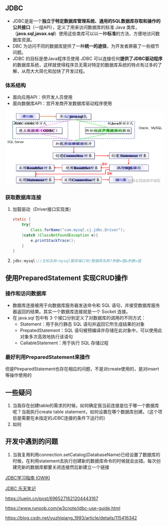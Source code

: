 ## JDBC

- JDBC是是一个**独立于特定数据库管理系统、通用的SQL数据库存取和操作的公共接口**（一组API），定义了用来访问数据库的标准 Java 类库，（**java.sql,javax.sql**）使用这些类库可以以一种**标准**的方法、方便地访问数据库资源。
- DBC 为访问不同的数据库提供了一种**统一的途径**，为开发者屏蔽了一些细节问题。
- JDBC 的目标是使Java程序员使用 JDBC 可以连接任何**提供了JDBC驱动程序**的数据库系统，这样就使得程序员无需对特定的数据库系统的特点有过多的了解，从而大大简化和加快了开发过程。

### 体系结构

- 面向应用API：供开发人员使用
- 面向数据库API：宫开发商开发数据库驱动程序使用

![1565969323908.png](JDBC.assets/40626ed0ddf548d6a550d1a077150145tplv-k3u1fbpfcp-watermark.image)

### 获取数据库连接

1. 加载驱动（Driver接口实现类）

   ```java
   static {
       try{
           Class.forName("com.mysql.cj.jdbc.Driver");
       }catch (ClassNotFoundException e){
           e.printStackTrace();
       }
   }
   ```

2. ```java
   jdbc:mysql://主机名称:mysql服务端口号/数据库名称?参数=值&参数=值
   ```




## 使用PreparedStatement 实现CRUD操作

### 操作和访问数据库

- 数据库连接被用于向数据库服务器发送命令和 SQL 语句，并接受数据库服务器返回的结果。其实一个数据库连接就是一个 Socket 连接。
- 在 java.sql 包中有 3 个接口分别定义了对数据库的调用的不同方式：
   - Statement：用于执行静态 SQL 语句并返回它所生成结果的对象
   - PrepatedStatement：SQL 语句被预编译并存储在此对象中，可以使用此对象多次高效地执行该语句
   - CallableStatement：用于执行 SQL 存储过程

### 最好利用PreparedStatement来操作

但是PlreparedStatement也存在相应的问题，不是对create使用的，是对insert等操作使用的

## 一些疑问

1. 当我存在创建table的需求的时候，如何确定我当前连接是位于哪一个数据库呢？当我执行create table statement，如何设置在哪个数据库创建。（这个项目是需要在未指定的JDBC连接的条件下运行的）
2.  如何

## 开发中遇到的问题

1. 当我复用利用connection.setCatalog(DatabaseName)已经设置了数据库的时候，在利用statement去执行创建新的数据库命令的时候就会出错。每次创建完新的数据库都要关闭连接然后新建立一个链接



[JDBC学习指南 IOWIKI](https://iowiki.com/jdbc/jdbc-quick-guide.html) 

[JDBC 乐天笔记](https://www.letianbiji.com/jdbc/jdbc-create-db-and-table.html) 

https://juejin.cn/post/6965271621204443167

https://www.runoob.com/w3cnote/jdbc-use-guide.html

https://blog.csdn.net/yuzhiqiang_1993/article/details/115416342
